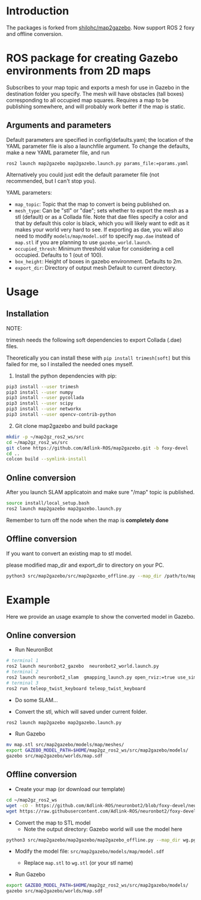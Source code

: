 # Introduction

The packages is forked from [shilohc/map2gazebo](https://github.com/shilohc/map2gazebo).
Now support ROS 2 foxy and offline conversion.

# ROS package for creating Gazebo environments from 2D maps

Subscribes to your map topic and exports a mesh for use in Gazebo in the
destination folder you specify.  The mesh will have obstacles (tall boxes)
corresponding to all occupied map squares.  Requires a map to be publishing
somewhere, and will probably work better if the map is static.

## Arguments and parameters

Default parameters are specified in config/defaults.yaml; the location of the
YAML parameter file is also a launchfile argument.  To change the defaults,
make a new YAML parameter file, and run

```
ros2 launch map2gazebo map2gazebo.launch.py params_file:=params.yaml
```

Alternatively you could just edit the default parameter file (not recommended,
but I can't stop you).

YAML parameters:

 * `map_topic`: Topic that the map to convert is being published on.
 * `mesh_type`: Can be "stl" or "dae"; sets whether to export the mesh as a stl
(default) or as a Collada file.  Note that dae files specify a color and that
by default this color is black, which you will likely want to edit as it makes
your world very hard to see.  If exporting as dae, you will also need to modify
`models/map/model.sdf` to specify `map.dae` instead of `map.stl` if you are
planning to use `gazebo_world.launch`.
 * `occupied_thresh`: Minimum threshold value for considering a cell occupied. 
Defaults to 1 (out of 100).  
 * `box_height`: Height of boxes in gazebo environment.  Defaults to 2m. 
 * `export_dir`: Directory of output mesh Default to current directory.

# Usage

## Installation

NOTE:

trimesh needs the following soft dependencies to export Collada (.dae) files.

Theoretically you can install these with `pip install trimesh[soft]` but this
failed for me, so I installed the needed ones myself.

1. Install the python dependencies with pip:

```bash
pip3 install --user trimesh
pip3 install --user numpy
pip3 install --user pycollada
pip3 install --user scipy
pip3 install --user networkx
pip3 install --user opencv-contrib-python 

```

2. Git clone map2gazebo and build package

```bash
mkdir -p ~/map2gz_ros2_ws/src
cd ~/map2gz_ros2_ws/src
git clone https://github.com/Adlink-ROS/map2gazebo.git -b foxy-devel
cd ..
colcon build --symlink-install
```

## Online conversion

After you launch SLAM applicatoin and make sure "/map" topic is published.

```bash
source install/local_setup.bash
ros2 launch map2gazebo map2gazebo.launch.py
```
Remember to turn off the node when the map is **completely done**

## Offline conversion

If you want to convert an existing map to stl model. 

please modified map_dir and export_dir to directory on your PC.

```bash
python3 src/map2gazebo/src/map2gazebo_offline.py --map_dir /path/to/map/mememan.pgm --export_dir /path/to/export_dir
```

# Example

Here we provide an usage example to show the converted model in Gazebo.

## Online conversion

* Run NeuronBot

```bash
# terminal 1
ros2 launch neuronbot2_gazebo  neuronbot2_world.launch.py
# terminal 2
ros2 launch neuronbot2_slam  gmapping_launch.py open_rviz:=true use_sim_time:=true
# terminal 3
ros2 run teleop_twist_keyboard teleop_twist_keyboard
```

* Do some SLAM...

* Convert the stl, which will saved under current folder.

```bash
ros2 launch map2gazebo map2gazebo.launch.py
```

* Run Gazebo

```bash
mv map.stl src/map2gazebo/models/map/meshes/
export GAZEBO_MODEL_PATH=$HOME/map2gz_ros2_ws/src/map2gazebo/models/
gazebo src/map2gazebo/worlds/map.sdf
```

## Offline conversion

* Create your map (or download our template)

```bash
cd ~/map2gz_ros2_ws
wget -cO - https://github.com/Adlink-ROS/neuronbot2/blob/foxy-devel/neuronbot2_nav/map/wg.pgm?raw=true > wg.pgm
wget https://raw.githubusercontent.com/Adlink-ROS/neuronbot2/foxy-devel/neuronbot2_nav/map/wg.yaml
```

* Convert the map to STL model
  - Note the output directory: Gazebo world will use the model here

```bash
python3 src/map2gazebo/map2gazebo/map2gazebo_offline.py --map_dir wg.pgm --export_dir src/map2gazebo/models/map/meshes
```

* Modify the model file: `src/map2gazebo/models/map/model.sdf`
  - Replace `map.stl` to `wg.stl` (or your stl name)

* Run Gazebo

```bash
export GAZEBO_MODEL_PATH=$HOME/map2gz_ros2_ws/src/map2gazebo/models/
gazebo src/map2gazebo/worlds/map.sdf
```

